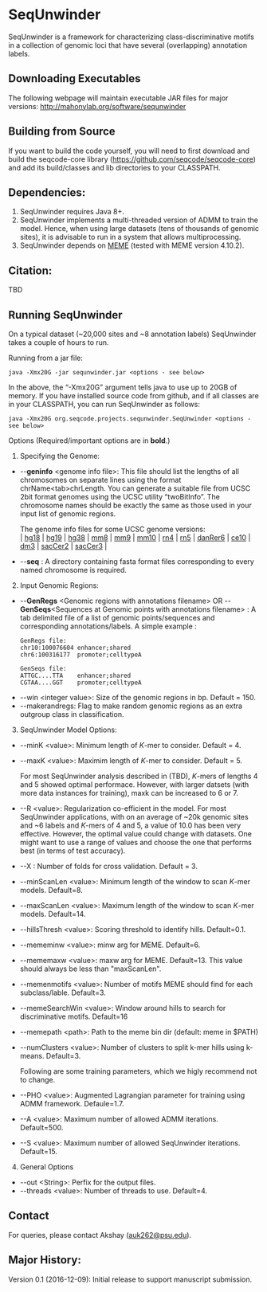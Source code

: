# SeqUnwinder

SeqUnwinder is a framework for characterizing class-discriminative motifs in a collection of genomic loci that have several (overlapping) annotation labels.  


Downloading Executables
--------------
The following webpage will maintain executable JAR files for major versions: 
http://mahonylab.org/software/sequnwinder

Building from Source
--------------
If you want to build the code yourself, you will need to first download and build the seqcode-core library (https://github.com/seqcode/seqcode-core) and add its build/classes and lib directories to your CLASSPATH.

Dependencies:
--------------
1. SeqUnwinder requires Java 8+. 
2. SeqUnwinder implements a multi-threaded version of ADMM to train the model. Hence, when using large datasets (tens of thousands of genomic sites), it is advisable to run in a system that allows multiprocessing.
3. SeqUnwinder depends on [MEME](http://meme-suite.org/) (tested with MEME version 4.10.2).

Citation:
--------------
TBD

Running SeqUnwinder
--------------
On a typical dataset (~20,000 sites and ~8 annotation labels) SeqUnwinder takes a couple of hours to run.

Running from a jar file:

```{r, engine='sh', count_lines}
java -Xmx20G -jar sequnwinder.jar <options - see below>
```

In the above, the “-Xmx20G” argument tells java to use up to 20GB of memory. If you have installed source code from github, and if all classes are in your CLASSPATH, you can run SeqUnwinder as follows:

```{r, engine='sh', count_lines}
java -Xmx20G org.seqcode.projects.sequnwinder.SeqUnwinder <options - see below>
```

Options (Required/important options are in __bold__.)

1. Specifying the Genome:

  * --__geninfo__ \<genome info file\>:  This file should list the lengths of all chromosomes on separate lines using the format chrName\<tab\>chrLength. You can generate a suitable file from UCSC 2bit format genomes using the UCSC utility “twoBitInfo”. The chromosome names should be exactly the same as those used in your input list of genomic regions. 
   
      The genome info files for some UCSC genome versions:  
      | [hg18](http://lugh.bmb.psu.edu/software/multigps/support/hg18.info) | [hg19](http://lugh.bmb.psu.edu/software/multigps/support/hg19.info) | [hg38](http://lugh.bmb.psu.edu/software/multigps/support/hg38.info) | [mm8](http://lugh.bmb.psu.edu/software/multigps/support/mm8.info) | [mm9](http://lugh.bmb.psu.edu/software/multigps/support/mm9.info) | [mm10](http://lugh.bmb.psu.edu/software/multigps/support/mm10.info) | [rn4](http://lugh.bmb.psu.edu/software/multigps/support/rn4.info) | [rn5](http://lugh.bmb.psu.edu/software/multigps/support/rn5.info) | [danRer6](http://lugh.bmb.psu.edu/software/multigps/support/danRer6.info) | [ce10](http://lugh.bmb.psu.edu/software/multigps/support/ce10.info) | [dm3](http://lugh.bmb.psu.edu/software/multigps/support/dm3.info) | [sacCer2](http://lugh.bmb.psu.edu/software/multigps/support/sacCer2.info) | [sacCer3](http://lugh.bmb.psu.edu/software/multigps/support/sacCer3.info) |
  * --__seq__ <fasta seq directory> : A directory containing fasta format files corresponding to every named chromosome is required.

2. Input Genomic Regions:

  * --__GenRegs__ \<Genomic regions with annotations filename\> OR --__GenSeqs__\<Sequences at Genomic points with annotations filename\> : A tab delimited file of a list of genomic points/sequences and corresponding annotations/labels. A simple example :
      ```{r, engine='sh', count_lines}
	GenRegs file:
	chr10:100076604	enhancer;shared
	chr6:100316177	promoter;celltypeA

	GenSeqs file:
	ATTGC....TTA	enhancer;shared
	CGTAA....GGT	promoter;celltypeA
      ```
  * --win \<integer value\>:  Size of the genomic regions in bp. Default = 150.
  * --makerandregs: Flag to make random genomic regions as an extra outgroup class in classification.

3. SeqUnwinder Model Options:

  * --minK \<value\>: Minimum length of *K*-mer to consider. Default = 4.
  * --maxK \<value\>: Maximim length of *K*-mer to consider. Default = 5.
   
     For most SeqUnwinder analysis described in (TBD), *K*-mers of lengths 4 and 5 showed optimal performace. However, with larger datsets (with more data instances for training), maxk can be increased to 6 or 7. 
  * --R \<value\>: Regularization co-efficient in the model. For most SeqUnwinder applications, with on an average of ~20k genomic sites and ~6 labels and *K*-mers of 4 and 5, a value of 10.0 has been very effective. However, the optimal value could change with datasets. One might want to use a range of values and choose the one that performs best (in terms of test accuracy).
  * --X <value>: Number of folds for cross validation. Default = 3.
  * --minScanLen \<value\>: Minimum length of the window to scan *K*-mer models. Default=8.
  * --maxScanLen \<value\>: Maximum length of the window to scan *K*-mer models. Default=14.
  * --hillsThresh \<value\>: Scoring threshold to identify hills. Default=0.1.
  * --mememinw \<value\>: minw arg for MEME. Default=6.
  * --mememaxw \<value\>: maxw arg for MEME. Default=13. This value should always be less than "maxScanLen".
  * --memenmotifs \<value\>: Number of motifs MEME should find for each subclass/lable. Default=3.
  * --memeSearchWin \<value\>: Window around hills to search for discriminative motifs. Default=16
  * --memepath \<path\>: Path to the meme bin dir (default: meme in $PATH) 
  * --numClusters \<value\>: Number of clusters to split k-mer hills using k-means. Default=3.
   
      Following are some training parameters, which we higly recommend not to change.
  * --PHO \<value\>: Augmented Lagrangian parameter for training using ADMM framework. Defaule=1.7.
  * --A \<value\>: Maximum number of allowed ADMM iterations. Default=500.
  * --S \<value\>: Maximum number of allowed SeqUnwinder iterations. Default=15.

4. General Options

  * --out \<String\>: Perfix for the output files.
  * --threads \<value\>: Number of threads to use. Default=4.


Contact
--------------

For queries, please contact Akshay (auk262@psu.edu).

Major History:
--------------  

Version 0.1 (2016-12-09): Initial release to support manuscript submission.
